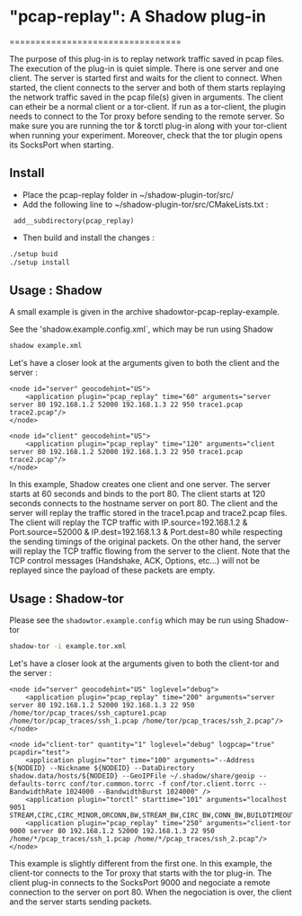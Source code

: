 # "pcap-replay": A Shadow plug-in 
=================================

The purpose of this plug-in is to replay network traffic saved in pcap files. The execution of the plug-in is quiet simple. There is one server and one client. The server is started first and waits for the client to connect. When started, the client connects to the server and both of them starts replaying the network traffic saved in the pcap file(s) given in arguments. The client can etheir be a normal client or a tor-client. If run as a tor-client, the plugin needs to connect to the Tor proxy before sending to the remote server. So make sure you are running the tor & torctl plug-in along with your tor-client when running your experiment. Moreover, check that the tor plugin opens its SocksPort when starting. 

Install
-------

- Place the pcap-replay folder in ~/shadow-plugin-tor/src/
- Add the following line to ~/shadow-plugin-tor/src/CMakeLists.txt :
```
 add__subdirectory(pcap_replay)
```
- Then build and install the changes :

```bash
./setup buid
./setup install
```

Usage : Shadow
--------------
A small example is given in the archive shadowtor-pcap-replay-example.

See the 'shadow.example.config.xml`, which may be run using Shadow

```bash
shadow example.xml
```

Let's have a closer look at the arguments given to both the client and the server :

```
<node id="server" geocodehint="US">
    <application plugin="pcap_replay" time="60" arguments="server server 80 192.168.1.2 52000 192.168.1.3 22 950 trace1.pcap trace2.pcap"/>
</node>

<node id="client" geocodehint="US">
    <application plugin="pcap_replay" time="120" arguments="client server 80 192.168.1.2 52000 192.168.1.3 22 950 trace1.pcap trace2.pcap"/>
</node>
```

In this example, Shadow creates one client and one server. The server starts at 60 seconds and binds to the port 80. The client starts at 120 seconds connects to the hostname server on port 80. The client and the server will replay the traffic stored in the trace1.pcap and trace2.pcap files. The client will replay the TCP traffic with IP.source=192.168.1.2 & Port.source=52000 & IP.dest=192.168.1.3 & Port.dest=80 while respecting the sending timings of the original packets. On the other hand, the server will replay the TCP traffic flowing from the server to the client. Note that the TCP control messages (Handshake, ACK, Options, etc...) will not be replayed since the payload of these packets are empty. 

Usage : Shadow-tor
------------------

Please see the `shadowtor.example.config` which may be run using Shadow-tor


```bash
shadow-tor -i example.tor.xml
```

Let's have a closer look at the arguments given to both the client-tor and the server :

```
<node id="server" geocodehint="US" loglevel="debug">
    <application plugin="pcap_replay" time="200" arguments="server server 80 192.168.1.2 52000 192.168.1.3 22 950 /home/tor/pcap_traces/ssh_capture1.pcap /home/tor/pcap_traces/ssh_1.pcap /home/tor/pcap_traces/ssh_2.pcap"/>
</node>

<node id="client-tor" quantity="1" loglevel="debug" logpcap="true" pcapdir="test">
    <application plugin="tor" time="100" arguments="--Address ${NODEID} --Nickname ${NODEID} --DataDirectory shadow.data/hosts/${NODEID} --GeoIPFile ~/.shadow/share/geoip --defaults-torrc conf/tor.common.torrc -f conf/tor.client.torrc --BandwidthRate 1024000 --BandwidthBurst 1024000" />
    <application plugin="torctl" starttime="101" arguments="localhost 9051 STREAM,CIRC,CIRC_MINOR,ORCONN,BW,STREAM_BW,CIRC_BW,CONN_BW,BUILDTIMEOUT_SET,CLIENTS_SEEN,GUARD,CELL_STATS,TB_EMPTY,HS_DESC,HS_DESC_CONTENT"/>
    <application plugin="pcap_replay" time="250" arguments="client-tor 9000 server 80 192.168.1.2 52000 192.168.1.3 22 950 /home/*/pcap_traces/ssh_1.pcap /home/*/pcap_traces/ssh_2.pcap"/>
</node>
```

This example is slightly different from the first one. In this example, the client-tor connects to the Tor proxy that starts with the tor plug-in. The client plug-in connects to the SocksPort 9000 and negociate a remote connection to the server on port 80. When the negociation is over, the client and the server starts sending packets. 

